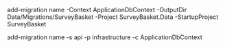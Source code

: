 add-migration name 
-Context ApplicationDbContext 
-OutputDir Data/Migrations/SurveyBasket 
-Project SurveyBasket.Data 
-StartupProject SurveyBasket

add-migration name -s api -p infrastructure -c ApplicationDbContext
